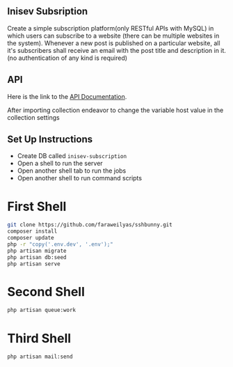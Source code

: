 ## Inisev Subsription

Create a simple subscription platform(only RESTful APIs with MySQL) in which users can subscribe to a website (there can be multiple websites in the system). Whenever a new post is published on a particular website, all it's subscribers shall receive an email with the post title and description in it. (no authentication of any kind is required)

## API

Here is the link to the [API Documentation](https://documenter.getpostman.com/view/4638046/VUqpsHVX).

After importing collection endeavor to change the variable host value in the collection settings

## Set Up Instructions

- Create DB called `inisev-subscription`
- Open a shell to run the server
- Open another shell tab to run the jobs
- Open another shell to run command scripts

# First Shell 

```bash
git clone https://github.com/faraweilyas/sshbunny.git
composer install
composer update
php -r "copy('.env.dev', '.env');"
php artisan migrate
php artisan db:seed
php artisan serve
```

# Second Shell 

```bash
php artisan queue:work
```

# Third Shell 

```bash
php artisan mail:send
```
